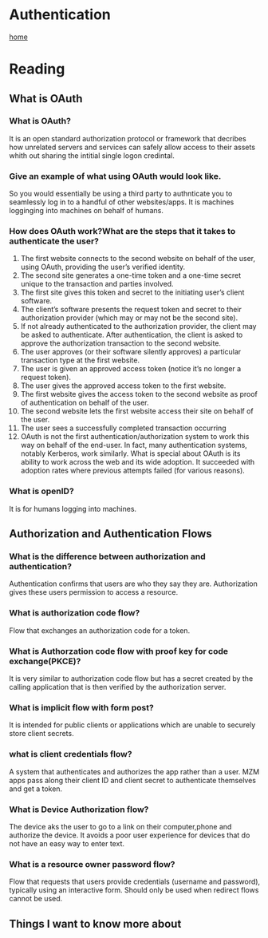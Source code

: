 # Authentication

[home](/README.md)

# Reading
## What is OAuth

### What is OAuth?
It is an open standard authorization protocol or framework that decribes how unrelated servers and services can safely allow access to their assets whith out sharing the intitial single logon credintal.

### Give an example of what using OAuth would look like.
So you would essentially be using a third party to authnticate you to seamlessly log in to a handful of other websites/apps. It is machines logginging into machines on behalf of humans.


### How does OAuth work?What are the steps that it takes to authenticate the user?
<ol>
<li>The first website connects to the second website on behalf of the user, using OAuth, providing the user’s verified identity.</li>
<li>The second site generates a one-time token and a one-time secret unique to the transaction and parties involved.</li>
<li>The first site gives this token and secret to the initiating user’s client software.</li>
<li>The client’s software presents the request token and secret to their authorization provider (which may or may not be the second site).</li>
<li>If not already authenticated to the authorization provider, the client may be asked to authenticate. After authentication, the client is asked to approve the authorization transaction to the second website.</li>
<li>The user approves (or their software silently approves) a particular transaction type at the first website.</li>
<li>The user is given an approved access token (notice it’s no longer a request token).</li>
<li>The user gives the approved access token to the first website.</li>
<li>The first website gives the access token to the second website as proof of authentication on behalf of the user.</li>
<li>The second website lets the first website access their site on behalf of the user.</li>
<li>The user sees a successfully completed transaction occurring</li>
<li>OAuth is not the first authentication/authorization system to work this way on behalf of the end-user. In fact, many authentication systems, notably Kerberos, work similarly. What is special about OAuth is its ability to work across the web and its wide adoption. It succeeded with adoption rates where previous attempts failed (for various reasons).</li>
</ol>

### What is openID?
It is for humans logging into machines.


## Authorization and Authentication Flows


### What is the difference between authorization and authentication?
Authentication confirms that users are who they say they are. Authorization gives these users permission to access a resource.

### What is authorization code flow?
Flow that exchanges an authorization code for a token.

### What is Authorzation code flow with proof key for code exchange(PKCE)?
It is very similar to authorization code flow but has a secret created by the calling application that is then verified by the authorization server.

### What is implicit flow with form post?
It is intended for public clients or applications which are unable to securely store client secrets.

### what is client credentials flow?
A system that authenticates and authorizes the app rather than a user. MZM apps pass along their client ID and client secret to authenticate themselves and get a token.

### What is Device Authorization flow?
The device aks the user to go to a link on their computer,phone and authorize the device. It avoids a poor user experience for devices that do not have an easy way to enter text.

### What is a resource owner password flow?
Flow that requests that users provide credentials (username and password), typically using an interactive form. Should only be used when redirect flows cannot be used.

## Things I want to know more about

